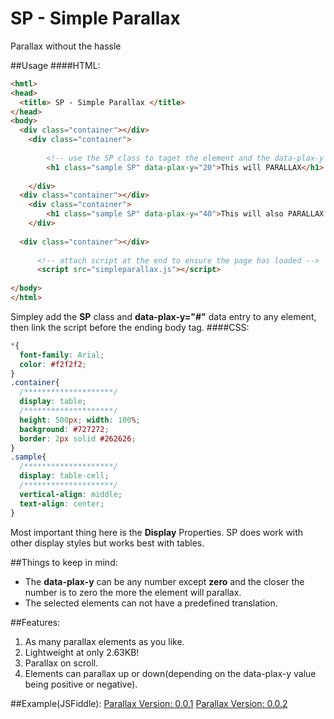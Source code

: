 # SP - Simple Parallax
Parallax without the hassle

##Usage
####HTML:
```html
<hmtl> 
<head>
  <title> SP - Simple Parallax </title>
</head>
<body>
  <div class="container"></div>
    <div class="container">
    
        <!-- use the SP class to taget the element and the data-plax-y to define the amount of parallax -->
        <h1 class="sample SP" data-plax-y="20">This will PARALLAX</h1>
        
    </div>
  <div class="container"></div>
    <div class="container">
        <h1 class="sample SP" data-plax-y="40">This will also PARALLAX less</h1>
    </div>
    
  <div class="container"></div>
  
      <!-- attach script at the end to ensure the page has loaded -->
      <script src="simpleparallax.js"></script>
        
</body>
</html>
```
Simpley add the **SP** class and **data-plax-y="#"** data entry to any element, then link the script before the ending body tag.
####CSS:

```css
*{
  font-family: Arial;
  color: #f2f2f2;
}
.container{
  /********************/
  display: table;
  /********************/
  height: 500px; width: 100%;
  background: #727272;
  border: 2px solid #262626;
}
.sample{
  /********************/
  display: table-cell;
  /********************/
  vertical-align: middle;
  text-align: center;
}
```

Most important thing here is the **Display** Properties. SP does work with other display styles but works best with tables.

##Things to keep in mind:
* The **data-plax-y** can be any number except **zero** and the closer the number is to zero the more the element will parallax.
* The selected elements can not have a predefined translation.

##Features:
1. As many parallax elements as you like.
2. Lightweight at only 2.63KB!
3. Parallax on scroll.
4. Elements can parallax up or down(depending on the data-plax-y value being positive or negative).

##Example(JSFiddle):
[Parallax Version: 0.0.1](https://jsfiddle.net/Kree/v10yn98c/)
[Parallax Version: 0.0.2](https://jsfiddle.net/Kree/v10yn98c/)
